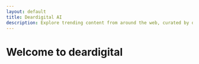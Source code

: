 ```yaml
---
layout: default
title: Deardigital AI
description: Explore trending content from around the web, curated by deardigital's AI-powered platform.
---
```


# Welcome to deardigital
